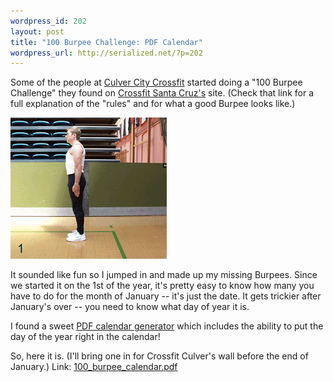 ```yaml
--- 
wordpress_id: 202
layout: post
title: "100 Burpee Challenge: PDF Calendar"
wordpress_url: http://serialized.net/?p=202
---
```

Some of the people at [Culver City Crossfit](http://culvercitycrossfit.com) started doing a "100 Burpee Challenge" they found on [Crossfit Santa Cruz's](http://www.crossfitsantacruz.com/crossfit_santa_cruz/burpee-challenge-details.html) site. (Check that link for a full explanation of the "rules" and for what a good Burpee looks like.)

![A guy from the Royal Navy demonstrates.](/images/burpee.gif)

It sounded like fun so I jumped in and made up my missing Burpees. Since we started it on the 1st of the year, it's pretty easy to know how many you have to do for the month of January -- it's just the date. It gets trickier after January's over -- you need to know what day of year it is.

I found a sweet [PDF calendar generator](http://www.pdfcalendar.com/12-weeks/) which includes the ability to put the day of the year right in the calendar! 

So, here it is. (I'll bring one in for Crossfit Culver's wall before the end of January.)
Link: [100_burpee_calendar.pdf](http://serialized.net/wp-content/uploads/2009/01/100-burpee-calendar.pdf")
